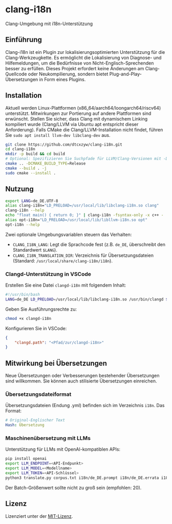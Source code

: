 # clang-i18n
Clang-Umgebung mit i18n-Unterstützung

## Einführung

Clang-i18n ist ein Plugin zur lokalisierungsoptimierten Unterstützung für die Clang-Werkzeugkette. Es ermöglicht die Lokalisierung von Diagnose- und Hilfemeldungen, um die Bedürfnisse von Nicht-Englisch-Sprechenden besser zu erfüllen. Dieses Projekt erfordert keine Änderungen am Clang-Quellcode oder Neukompilierung, sondern bietet Plug-and-Play-Übersetzungen in Form eines Plugins.

## Installation

Aktuell werden Linux-Plattformen (x86_64/aarch64/loongarch64/riscv64) unterstützt. Mitwirkungen zur Portierung auf andere Plattformen sind erwünscht. Stellen Sie sicher, dass Clang mit dynamischem Linking kompiliert wurde (Clang/LLVM via Ubuntu apt entspricht dieser Anforderung). Falls CMake die Clang/LLVM-Installation nicht findet, führen Sie `sudo apt install llvm-dev libclang-dev` aus.

```bash
git clone https://github.com/dtcxzyw/clang-i18n.git
cd clang-i18n
mkdir -p build && cd build
# Optional: Spezifizieren Sie Suchpfade für LLVM/Clang-Versionen mit -DLLVM_DIR und -DClang_DIR
cmake .. -DCMAKE_BUILD_TYPE=Release
cmake --build . -j
sudo cmake --install .
```

## Nutzung

```bash
export LANG=de_DE.UTF-8
alias clang-i18n="LD_PRELOAD=/usr/local/lib/libclang-i18n.so clang"
clang-i18n --help
echo "float main() { return 0; }" | clang-i18n -fsyntax-only -x c++ -
alias opt-i18n="LD_PRELOAD=/usr/local/lib/libllvm-i18n.so opt"
opt-i18n --help
```

Zwei optionale Umgebungsvariablen steuern das Verhalten:
- `CLANG_I18N_LANG`: Legt die Sprachcode fest (z.B. `de_DE`, überschreibt den Standardwert `$LANG`).
- `CLANG_I18N_TRANSLATION_DIR`: Verzeichnis für Übersetzungsdateien (Standard: `/usr/local/share/clang-i18n/i18n`).

### Clangd-Unterstützung in VSCode

Erstellen Sie eine Datei `clangd-i18n` mit folgendem Inhalt:
```bash
#!/usr/bin/bash
LANG=de_DE LD_PRELOAD=/usr/local/lib/libclang-i18n.so /usr/bin/clangd $@
```
Geben Sie Ausführungsrechte zu:
```bash
chmod +x clangd-i18n
```
Konfigurieren Sie in VSCode:
```json
{
    "clangd.path": "<Pfad/zur/clangd-i18n>"
}
```

## Mitwirkung bei Übersetzungen

Neue Übersetzungen oder Verbesserungen bestehender Übersetzungen sind willkommen. Sie können auch stilisierte Übersetzungen einreichen.

### Übersetzungsdateiformat

Übersetzungsdateien (Endung .yml) befinden sich im Verzeichnis `i18n`. Das Format:
```yaml
# Original-Englischer Text
Hash: Übersetzung
```

### Maschinenübersetzung mit LLMs

Unterstützung für LLMs mit OpenAI-kompatiblen APIs:
```bash
pip install openai
export LLM_ENDPOINT=<API-Endpunkt>
export LLM_MODEL=<Modellname>
export LLM_TOKEN=<API-Schlüssel>
python3 translate.py corpus.txt i18n/de_DE.prompt i18n/de_DE.errata i18n/de_DE.yml 20
```
Der Batch-Größenwert sollte nicht zu groß sein (empfohlen: 20).

## Lizenz

Lizenziert unter der [MIT-Lizenz](LICENSE).
```
